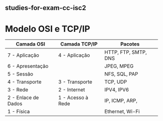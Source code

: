 ## studies-for-exam-cc-isc2
# Modelo OSI e TCP/IP

| Camada OSI | Camada TCP/IP | Pacotes |
|------------|---------------|---------|
| 7 - Aplicação | 4 - Aplicação | HTTP, FTP, SMTP, DNS |
| 6 - Apresentação |  |  JPEG, MPEG|
| 5 - Sessão |  | NFS, SQL, PAP|
| 4 - Transporte | 3 - Transporte | TCP, UDP |
| 3 - Rede | 2 - Internet |  IPV4, IPV6 |
| 2 - Enlace de Dados | 1 - Acesso à Rede | IP, ICMP, ARP,|
| 1 - Física |  |  Ethernet, Wi-Fi  | 

